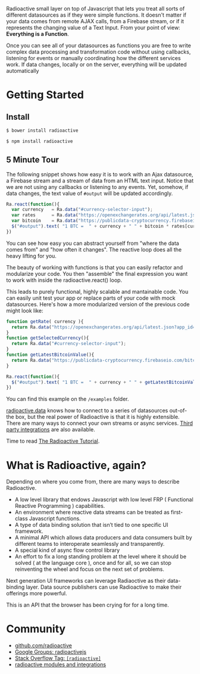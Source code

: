 Radioactive small layer on top of Javascript that lets you treat all sorts of different datasources as if they were simple functions.
It doesn't matter if your data comes from remote AJAX calls, from a Firebase stream, or if it represents the changing value of a Text Input. From your point of view: **Everything is a Function**.

Once you can see all of your datasources as functions you are free to write complex data processing and transformation code without using callbacks, listening for events or manually coordinating how the different services work. If data changes, locally or on the server, everything will be updated automatically

# Getting Started

## Install

```bash
$ bower install radioactive
```

```bash
$ npm install radioactive
```

## 5 Minute Tour

The following snippet shows how easy it is to work with an Ajax datasource, a Firebase stream and a stream of data from an HTML text input.
Notice that we are not using any callbacks or listening to any events.
Yet, somehow, if data changes, the text value of `#output` will be updated accordingly.

```javascript
Ra.react(function(){
  var currency   = Ra.data("#currency-selector-input");
  var rates      = Ra.data("https://openexchangerates.org/api/latest.json?app_id=4a363014b909486b8f49d967b810a6c3&callback=?");
  var bitcoin    = Ra.data("https://publicdata-cryptocurrency.firebaseio.com/bitcoin/last");
  $("#output").text( "1 BTC =  " + currency + " " + bitcoin * rates[currency] );
})
```

You can see how easy you can abstract yourself from "where the data comes from" and "how often it changes". The reactive loop does all the heavy lifting for you.

The beauty of working with functions is that you can easily refactor and modularize your code. You then "assemble" the final expression you want to work with inside the radioactive.react() loop.

This leads to purely functional, highly scalable and mantainable code. You can easily unit test your app or replace parts of your code with mock datasources. Here's how a more modularized version of the previous code might look like:


```javascript
function getRate( currency ){
  return Ra.data("https://openexchangerates.org/api/latest.json?app_id=4a363014b909486b8f49d967b810a6c3&callback=?").rates[currency];
}
function getSelectedCurrency(){
  return Ra.data("#currency-selector-input");
}
function getLatestBitcoinValue(){
  return Ra.data("https://publicdata-cryptocurrency.firebaseio.com/bitcoin/last");
}

Ra.react(function(){
  $("#output").text( "1 BTC =  " + currency + " " + getLatestBitcoinValue() * getRate( currency ) );
})
```

You can find this example on the `/examples` folder.

[radioactive.data](https://github.com/radioactive/radioactive/wiki/radioactive.data) knows how to connect to a series of datasources out-of-the box, but the real power of Radioactive is that it is highly extensible. There are many ways to connect your own streams or async services. [Third party integrations](https://github.com/radioactive/radioactive/wiki/Modules) are also available.

Time to read [The Radioactive Tutorial](https://github.com/radioactive/radioactive/wiki/Radioactive-Tutorial).

# What is Radioactive, again?

Depending on where you come from, there are many ways to describe Radioactive.

* A low level library that endows Javascript with low level FRP ( Functional Reactive Programming ) capabilities.
* An environment where reactive data streams can be treated as first-class Javascript functions.
* A type of data binding solution that isn’t tied to one specific UI framework.
* A minimal API which allows data producers and data consumers built by different teams to interoperate seamlessly and transparently.
* A special kind of async flow control library
* An effort to fix a long standing problem at the level where it should be solved ( at the language core ), once and for all, so we can stop reinventing the wheel and focus on the next set of problems.

Next generation UI frameworks can leverage Radiaoctive as their data-binding layer.
Data source publishers can use Radioactive to make their offerings more powerful.

This is an API that the browser has been crying for for a long time.


# Community

* [github.com/radioactive](https://github.com/radioactive)
* [Google Groups: radioactivejs](https://groups.google.com/forum/#!forum/radioactivejs)
* [Stack Overflow Tag: `[radioactive]`]()
* [radioactive modules and integrations](https://github.com/radioactive/radioactive/wiki/Modules)



